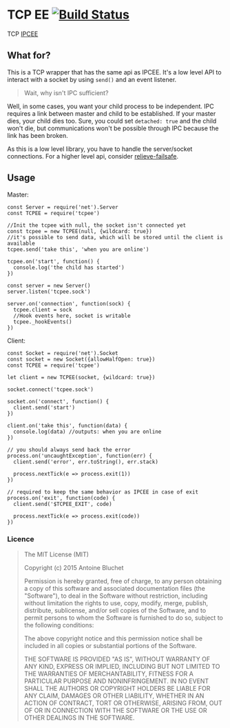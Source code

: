 # TCP EE [![Build Status](https://travis-ci.org/soyuka/TCPEE.svg?branch=master)](https://travis-ci.org/soyuka/TCPEE)

TCP [IPCEE](https://github.com/soyuka/IPCEE)

## What for?

This is a TCP wrapper that has the same api as IPCEE. It's a low level API to interact with a socket by using `send()` and an event listener.

> Wait, why isn't IPC sufficient?

Well, in some cases, you want your child process to be independent. IPC requires a link between master and child to be established. If your master dies, your child dies too. Sure, you could set `detached: true` and the child won't die, but communications won't be possible through IPC because the link has been broken.

As this is a low level library, you have to handle the server/socket connections. For a higher level api, consider [relieve-failsafe](https://github.com/soyuka/relieve-failsafe).

## Usage

Master:

```
const Server = require('net').Server
const TCPEE = require('tcpee')

//Init the tcpee with null, the socket isn't connected yet
const tcpee = new TCPEE(null, {wildcard: true})
//it's possible to send data, which will be stored until the client is available
tcpee.send('take this', 'when you are online')

tcpee.on('start', function() {
  console.log('the child has started')
})

const server = new Server()
server.listen('tcpee.sock')

server.on('connection', function(sock) {
  tcpee.client = sock
  //Hook events here, socket is writable
  tcpee._hookEvents()
})
```

Client:

```
const Socket = require('net').Socket
const socket = new Socket({allowHalfOpen: true})
const TCPEE = require('tcpee')

let client = new TCPEE(socket, {wildcard: true})

socket.connect('tcpee.sock')

socket.on('connect', function() {
  client.send('start')
})

client.on('take this', function(data) {
  console.log(data) //outputs: when you are online
})

// you should always send back the error
process.on('uncaughtException', function(err) {
  client.send('error', err.toString(), err.stack)

  process.nextTick(e => process.exit(1))
})

// required to keep the same behavior as IPCEE in case of exit
process.on('exit', function(code) {
  client.send('$TCPEE_EXIT', code)

  process.nextTick(e => process.exit(code))
})
```

### Licence

> The MIT License (MIT)
>
> Copyright (c) 2015 Antoine Bluchet
>
> Permission is hereby granted, free of charge, to any person obtaining a copy
> of this software and associated documentation files (the "Software"), to deal
> in the Software without restriction, including without limitation the rights
> to use, copy, modify, merge, publish, distribute, sublicense, and/or sell
> copies of the Software, and to permit persons to whom the Software is
> furnished to do so, subject to the following conditions:
>
> The above copyright notice and this permission notice shall be included in
> all copies or substantial portions of the Software.
>
> THE SOFTWARE IS PROVIDED "AS IS", WITHOUT WARRANTY OF ANY KIND, EXPRESS OR
> IMPLIED, INCLUDING BUT NOT LIMITED TO THE WARRANTIES OF MERCHANTABILITY,
> FITNESS FOR A PARTICULAR PURPOSE AND NONINFRINGEMENT. IN NO EVENT SHALL THE
> AUTHORS OR COPYRIGHT HOLDERS BE LIABLE FOR ANY CLAIM, DAMAGES OR OTHER
> LIABILITY, WHETHER IN AN ACTION OF CONTRACT, TORT OR OTHERWISE, ARISING FROM,
> OUT OF OR IN CONNECTION WITH THE SOFTWARE OR THE USE OR OTHER DEALINGS IN
> THE SOFTWARE.
